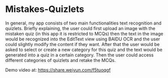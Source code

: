 # Mistakes-Quizlets
In general, my app consists of two main functionalities text recognition and quizlets.
Briefly explaining, the user could first upload an image with the mistaken quiz (in this
app it is restricted to MCQs) then the text in the image would be recognized into the
EditText view using BAIDU OCR and the user could slightly modify the content if they want. After that
the user would be asked to select or create a new category for this quiz and the text
would be generated into a quiz in a certain category. Then the user could access
different categories of quizlets and retake the MCQs.

Demo video at:
https://share.weiyun.com/f5tuoqgf